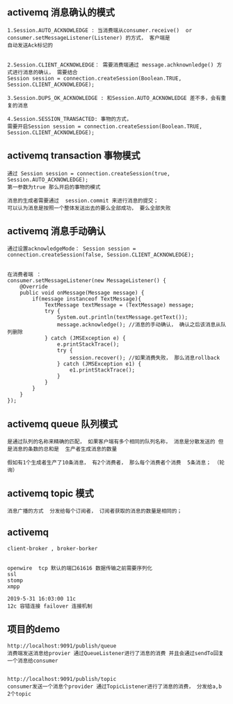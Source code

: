 
## activemq 消息确认的模式
    1.Session.AUTO_ACKNOWLEDGE : 当消费端从consumer.receive()  or  consumer.setMessageListener(Listener) 的方式， 客户端是
    自动发送Ack标记的
    
    
    2.Session.CLIENT_ACKNOWLEDGE： 需要消费端通过 message.achknownledge() 方式进行消息的确认， 需要结合
    Session session = connection.createSession(Boolean.TRUE, Session.CLIENT_ACKNOWLEDGE);
    
    3.Session.DUPS_OK_ACKNOWLEDGE : 和Session.AUTO_ACKNOWLEDGE 差不多，会有重复的消息
    
    4.Session.SESSION_TRANSACTED: 事物的方式， 
    需要开启Session session = connection.createSession(Boolean.TRUE, Session.CLIENT_ACKNOWLEDGE);
    
    


## activemq transaction 事物模式

    通过 Session session = connection.createSession(true, Session.AUTO_ACKNOWLEDGE);
    第一参数为true 那么开启的事物的模式
    
    消息的生成者需要通过  session.commit 来进行消息的提交； 
    可以认为消息是按照一个整体发送出去的要么全部成功， 要么全部失败
  
  
 
## activemq 消息手动确认
    通过设置acknowledgeMode： Session session = connection.createSession(false, Session.CLIENT_ACKNOWLEDGE);  
    
    
    在消费者端 ： 
    consumer.setMessageListener(new MessageListener() {
        @Override
        public void onMessage(Message message) {
            if(message instanceof TextMessage){
                TextMessage textMessage = (TextMessage) message;
                try {
                    System.out.println(textMessage.getText());
                    message.acknowledge(); //消息的手动确认， 确认之后该消息从队列删除
                } catch (JMSException e) {
                    e.printStackTrace();
                    try {
                        session.recover(); //如果消费失败， 那么消息rollback
                    } catch (JMSException e1) {
                        e1.printStackTrace();
                    }
                }
            }
        }
    });
    
    
    
## activemq queue 队列模式
    是通过队列的名称来精确的匹配， 如果客户端有多个相同的队列名称， 消息是分散发送的 但是消息的条数的总和是  生产者生成消息的数量
    
    假如有1个生成者生产了10条消息， 有2个消费者， 那么每个消费者个消费  5条消息； （轮询）
    
## activemq   topic 模式
    消息广播的方式  分发给每个订阅者， 订阅者获取的消息的数量是相同的；
    

## activemq 
    client-broker , broker-borker
    
    
    openwire  tcp 默认的端口61616 数据传输之前需要序列化
    ssl
    stomp
    xmpp
    
    2019-5-31 16:03:00 11c
    12c 容错连接 failover 连接机制
   
    
    
    
## 项目的demo
    http://localhost:9091/publish/queue
    消费端发送消息给provier 通过QueueListener进行了消息的消费 并且会通过sendTo回复一个消息给consumer
    
    
    http://localhost:9091/publish/topic    
    consumer发送一个消息个provider 通过TopicListener进行了消息的消费， 分发给a,b 2个topic    
    
    